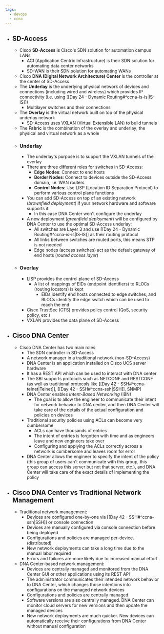 ```yaml
---
tags:
  - devops
  - ccna
---
```

- ## SD-Access
	- Cisco **SD-Access** is Cisco's SDN solution for automation campus LANs
		- ACI (Application Centric Infrastructure) is their SDN solution for automating data center networks
		- SD-WAN is their SDN solution for automating WANs
	- Cisco **DNA (Digital Network Architecture) Center** is the controller at the center of SD-Access
	- The **Underlay** is the underlying physical network of devices and connections (including wired and wireless) which provides IP connectivity (i.e. using [[Day 24 - Dynamic Routing#^ccna-is-is|IS-IS]])
		- Multilayer switches and their connections
	- The **Overlay** is the virtual network built on top of the physical underlay network
		- SD-Access uses VXLAN (Virtual Extensible LAN) to build tunnels
	- The **Fabric** is the combination of the overlay and underlay; the physical and virtual network as a whole
	- ### Underlay
		- The underlay's purpose is to support the VXLAN tunnels of the overlay
		- There are three different roles for switches in SD-Access:
			- **Edge Nodes**: Connect to end hosts
			- **Border Nodes**: Connect to devices outside the SD-Access domain, i.e. WAN routers
			- **Control Nodes**: Use LISP (Location ID Separation Protocol) to perform various control plane functions
		- You can add SD-Access on top of an existing network (*brownfield deployment*) if your network hardware and software supports it
			- In this case DNA Center won't configure the underlay
		- A new deployment (*greenfield deployment*) will be configured by DNA Center to use the optimal SD-Access underlay:
			- All switches are Layer 3 and use [[Day 24 - Dynamic Routing#^ccna-is-is|IS-IS]] as their routing protocol
			- All links between switches are routed ports, this means STP is not needed
			- Edge nodes (access switches) act as the default gateway of end hosts (*routed access layer*)
	- ### Overlay
		- LISP provides the control plane of SD-Access
			- A list of mappings of EIDs (endpoint identifiers) to RLOCs (routing locators) is kept
				- EIDs identify end hosts connected to edge switches, and RLOCs identify the edge switch which can be used to reach the end
		- Cisco TrustSec (CTS) provides policy control (QoS, security policy, etc.)
		- VXLAN provides the data plane of SD-Access
- ## Cisco DNA Center
	- Cisco DNA Center has two main roles:
		- The SDN controller in SD-Access
		- A network manager in a traditional network (non-SD-Access)
		- DNA Center is an application installed on Cisco UCS server hardware
		- It has a REST API which can be used to interact with DNA center
		- The SBI supports protocols such as NETCONF and RESTCONF (as well as traditional protocols like [[Day 42 - SSH#^ccna-telnet|Telnet]], [[Day 42 - SSH#^ccna-ssh|SSH]], SNMP)
		- DNA Center enables *Intent-Based Networking* (IBN)
			- The goal is to allow the engineer to communicate their intent for network behavior to DNA center, and then DNA Center will take care of the details of the actual configuration and policies on devices
		- Traditional security policies using ACLs can become very cumbersome
			- ACLs can have thousands of entries
			- The intent of entries is forgotten with time and as engineers leave and new engineers take over
			- Configuring and applying the ACLs correctly across a network is cumbersome and leaves room for error
		- DNA Center allows the engineer to specify the intent of the policy (this group of users can't communicate with this group, this group can access this server but not that server, etc.), and DNA Center will take care of the exact details of implementing the policy
- ## Cisco DNA Center vs Traditional Network Management
	- Traditional network management:
		- Devices are configured one-by-one via [[Day 42 - SSH#^ccna-ssh|SSH]] or console connection
		- Devices are manually configured via console connection before being deployed
		- Configurations and policies are managed per-device. (distributed)
		- New network deployments can take a long time due to the manual labor required
		- Errors and failures are more likely due to increased manual effort
	- DNA Center-based network management:
		- Devices are centrally managed and monitored from the DNA Center GUI or other applications using its REST API
		- The administrator communicates their intended network behavior to DNA Center, which changes those intentions into configurations on the managed network devices
		- Configurations and policies are centrally managed
		- Software versions are also centrally managed. DNA Center can monitor cloud servers for new versions and then update the managed devices
		- New network deployments are much quicker. New devices can automatically receive their configurations from DNA Center without manual configuration